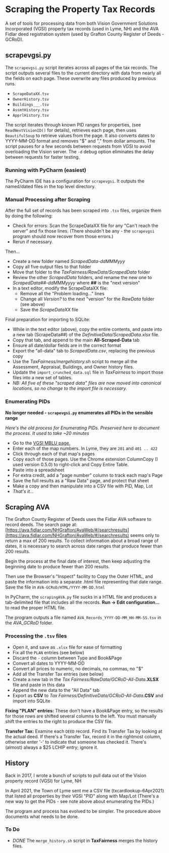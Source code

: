# Scraping the Property Tax Records

A set of tools for processing data from both
Vision Government Solutions Incorporated (VGSI)
property tax records (used in Lyme, NH) and the
AVA Fidlar deed registration system
(used by Grafton County Register of Deeds - GCRoD).

## scrapevgsi.py

The `scrapevgsi.py` script iterates across all pages of
the tax records.
The script outputs several files to the current directory
with data from nearly all the fields on each page.
These overwrite any files produced by previous runs.

- `ScrapeDataXX.tsv`
- `OwnerHistory.tsv`
- `Buildings___.tsv`
- `AssmtHistory.tsv`
- `ApprlHistory.tsv`

The script iterates through known PID ranges for properties,
(see `ReadNextVisionID()` for details), retrieves each page,
then uses `BeautifulSoup` to retrieve values from the page.
It also converts dates to YYYY-MM-DD format and
removes "\$" and "," from dollar amounts.
The script pauses for a few seconds between requests from VGSI
to avoid overloading the Vision server.
The `-d` debug option eliminates the delay between requests
for faster testing.

### Running with PyCharm (easiest)

The PyCharm IDE has a configuration for `scrapevgsi`.
It outputs the named/dated files in the top level directory.  

### Manual Processing after Scraping

After the full set of records has been scraped into `.tsv` files,
organize them by doing the following:

* Check for errors: Scan the ScrapeDataXX file for any "Can't reach 
  the server" and fix those lines.
  (There shouldn't be any - the `scrapevgsi` program should now
  recover from those errors.)
* Rerun if necessary. 

Then... 

* Create a new folder named _ScrapedData-ddMMMyyy_
* Copy all five output files to that folder
* Move that folder to the _TaxFairness/RawData/ScrapedData_ folder
* Review the other _ScrapedData_ folders, and rename the new one 
  to _ScrapedData##-ddMMMyyyy_ where **##** is the "next version"
* In a text editor, modify the ScrapeDataXX file:
  * Remove all the "Problem loading..." lines
  * Change all _Version?_ to the next "version" for the
    _RawData_ folder (see above)
  * Save the _ScrapeDataXX_ file

Final preparation for importing to SQLite:

* While in the text editor (above), copy the entire contents,
  and paste into a new tab (ScrapeData##) of the
  _DefinitiveData/ScrapedData.xlsx_ file.
* Copy that tab, and append to the main **All-Scraped-Data** tab
* Ensure all date/dollar fields are in the correct format
* Export the "all-data" tab to _ScrapedData.csv_,
  replacing the previous copy
* Use the _TaxFairness/mergehistory.sh_ script to merge all the
  Assessment, Appraisal, Buildings, and Owner history files.
* Update the `import_crunched_data.sql` file in
  _TaxFairness_ to import those files into a new set of tables.
* _NB: All five of these "scraped data" files are now moved into
  canonical locations, so no change to the import file
  is necessary._

### Enumerating PIDs

**No longer needed - `scrapevgsi.py` enumerates all PIDs in the sensible range**

_Here's the old process for Enumerating PIDs.
Preserved here to document the process. It used to take ~20 minutes_

* Go to the [VGSI MBLU page.](https://gis.vgsi.com/lymeNH/Search.aspx)
* Enter each of the map numbers.
  In Lyme, they are `201` and `401 .. 422`
* Click through each of that map's pages
* Copy each of those pages. Use the Chrome extension ColumnCopy (I used version 0.5.0) to right-click and Copy Entire Table.
* Paste into a spreadsheet
* For extra credit, add a "page number" column to track each map's Page
* Save the full results as a "Raw Data" page, and protect that sheet
* Make a copy and then manipulate into a CSV file with PID, Map, Lot
* _That's it..._

## Scraping AVA

The Grafton County Register of Deeds uses the Fidlar AVA software
to record deeds.
The search page at: 
[https://ava.fidlar.com/NHGrafton/AvaWeb/#/searchresults](https://ava.fidlar.com/NHGrafton/AvaWeb/#/searchresults)
seems only to return a max of 200 results.
To collect information about a broad range of dates, it is necessary to 
search across date ranges that produce fewer than 200 results.

Begin the process at the final date of interest, then keep adjusting
the beginning date to produce fewer than 200 results.

Then use the Browser's "Inspect" facility to Copy the Outer HTML,
and paste the information into a separate .html file representing
that date range. Save the file in `AVA-GCRoD/HTML/YYYY-MM-DD.html`

In PyCharm, the `scrapingAVA.py` file sucks in a HTML file
and produces a tab-delimited file that includes all the records. 
**Run -> Edit configuration...** to read the proper HTML file.

The program outputs a file named `AVA_Records_YYYY-DD-MM_HH-MM-SS.tsv` in the _AVA_GCRoD_ folder.

### Processing the `.tsv` files

* Open it, and save as `.xlsx` file for ease of formatting
* Fix all the `PLAN` entries (see below)
* Discard the `-` column between Type and Book&Page
* Convert all dates to YYYY-MM-DD
* Convert all prices to numeric, no decimals, no commas, no "$"
* Add all the Transfer Tax entries (see below)
* Create a new tab in the 
_Tax Fairness/RawData/GCRoD-All-Data_**.XLSX** file
and paste in this data
* Append the new data to the "All Data" tab 
* Export as **CSV** to _Tax Fairness/DefinitiveData/GCRoD-All-Data_**.CSV**
and import into SQLite

**Fixing "PLAN" entries:** These don't have a Book&Page entry, so the results
for those rows are shifted several columns to the left.
You must manually shift the entries to the right to produce the CSV file.

**Transfer Tax:** Examine each `DEED` record.
Find its Transfer Tax by looking at the actual deed. 
If there's a Transfer Tax, record it in the rightmost column,
otherwise enter '-' to indicate that someone has checked it.
There's (almost) always a \$25 LCHIP entry; ignore it.

## History

Back in 2017, I wrote a bunch of scripts to pull data out of the Vision property record (VGSI) for Lyme, NH

In April 2021, the Town of Lyme sent me a CSV file (txcardlookup-6Apr2021)
that listed all properties by their VGSI "PID" along with Map/Lot
(There's a new way to get the PIDs - see note above about enumerating the PIDs.)

The program and process has evolved to be simpler.
The procedure above documents what needs to be done.

### To Do

* _DONE_ The `merge_history.sh` script in **TaxFairness** merges the history files. 
